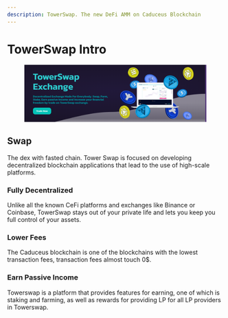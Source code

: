```yaml
---
description: TowerSwap. The new DeFi AMM on Caduceus Blockchain
---
```


# TowerSwap Intro

<figure><img src=".gitbook/assets/1 (2) (1).png" alt=""><figcaption></figcaption></figure>

## Swap

The dex with fasted chain. Tower Swap is focused on developing decentralized blockchain applications that lead to the use of high-scale platforms.

### Fully Decentralized

Unlike all the known CeFi platforms and exchanges like Binance or Coinbase, TowerSwap stays out of your private life and lets you keep you full control of your assets.

### Lower Fees

The Caduceus blockchain is one of the blockchains with the lowest transaction fees, transaction fees almost touch 0$.



### Earn Passive Income

Towerswap is a platform that provides features for earning, one of which is staking and farming, as well as rewards for providing LP for all LP providers in Towerswap.
